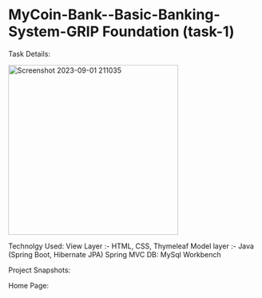 # MyCoin-Bank--Basic-Banking-System-GRIP Foundation (task-1)

Task Details:



<img width="340" alt="Screenshot 2023-09-01 211035" src="https://github.com/divyanishende1902/MyCoin-Bank--Basic-Banking-System-GRIP/assets/141179340/e57e8c01-a0f3-4540-9b8c-3ff1608351e1">


Technolgy Used:
View Layer :- HTML, CSS, Thymeleaf
Model layer :- Java (Spring Boot, Hibernate JPA)
Spring MVC 
DB: MySql Workbench

Project Snapshots:

Home Page:






